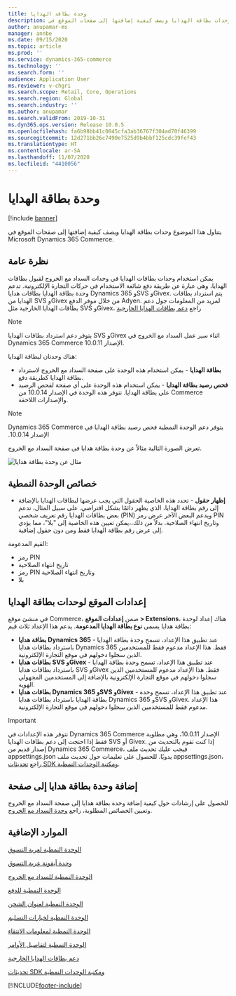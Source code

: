 ```yaml
---
title: وحدة بطاقة الهدايا
description: يتناول هذا الموضوع وحدات بطاقة الهدايا ويصف كيفية إضافتها إلى صفحات الموقع في Microsoft Dynamics 365 Commerce.
author: anupamar-ms
manager: annbe
ms.date: 09/15/2020
ms.topic: article
ms.prod: ''
ms.service: dynamics-365-commerce
ms.technology: ''
ms.search.form: ''
audience: Application User
ms.reviewer: v-chgri
ms.search.scope: Retail, Core, Operations
ms.search.region: Global
ms.search.industry: ''
ms.author: anupamar
ms.search.validFrom: 2019-10-31
ms.dyn365.ops.version: Release 10.0.5
ms.openlocfilehash: fa6b98bb41c0845cfa3ab36767f304ad70f46399
ms.sourcegitcommit: 12d271bb26c7490e7525d9b4bbf125cdc39fef43
ms.translationtype: HT
ms.contentlocale: ar-SA
ms.lasthandoff: 11/07/2020
ms.locfileid: "4410056"
---
```

# <a name="gift-card-module"></a>وحدة بطاقة الهدايا

[!include [banner](includes/banner.md)]

يتناول هذا الموضوع وحدات بطاقة الهدايا ويصف كيفية إضافتها إلى صفحات الموقع في Microsoft Dynamics 365 Commerce.

## <a name="overview"></a>نظرة عامة

يمكن استخدام وحدات بطاقات الهدايا في وحدات السداد مع الخروج لقبول بطاقات الهدايا، وهي عبارة عن طريقة دفع شائعة الاستخدام في حركات التجارة الإلكترونية. تدعم وحدة بطاقة الهدايا بطاقات هدايا Dynamics 365 وSVS وGivex. يتم استرداد بطاقات الهدايا من SVS وGivex من خلال موفر الدفع Adyen. لمزيد من المعلومات جول دعم بطاقات الهدايا الخارجية مثل SVS وGivex، راجع [دعم بطاقات الهدايا الخارجية](./dev-itpro/gift-card.md)

> [!NOTE]
> يتوفر دعم استرداد بطاقات الهدايا SVS وGivex اثناء سير عمل السداد مع الخروج في Dynamics 365 Commerce الإصدار 10.0.11. 

هناك وحدتان لبطاقة الهدايا:

- **بطاقة الهدايا** - يمكن استخدام هذه الوحدة على صفحة السداد مع الخروج‬ لاسترداد بطاقة الهدايا كطريقة دفع. 
- **فحص رصيد بطاقة الهدايا** - يمكن استخدام هذه الوحدة على أي صفحة لفحص الرصيد على بطاقة الهدايا. تتوفر هذه الوحدة في الإصدار 10.0.14 من Commerce والإصدارات اللاحقة.

> [!NOTE]
> يتوفر دعم الوحدة النمطية فحص رصيد بطاقة الهدايا‬‏‫ في Dynamics 365 Commerce الإصدار 10.0.14.

تعرض الصورة التالية مثالاً عن وحدة بطاقة هدايا في صفحة السداد مع الخروج.

![مثال عن وحدة بطاقة هدايا](./media/ecommerce-giftcard.PNG)

## <a name="module-properties"></a>خصائص الوحدة النمطية

- **إظهار حقول** - تحدد هذه الخاصية الحقول التي يجب عرضها لبطاقات الهدايا بالإضافة إلى رقم بطاقة الهدايا، الذي يظهر دائمًا بشكل افتراضي. على سبيل المثال، تدعم بعض بطاقات الهدايا رقم تعريف شخصي (PIN) ويدعم البعض الآخر عرض رمز PIN وتاريخ انتهاء الصلاحية. بدلاً من ذلك،،يمكن تعيين هذه الخاصية إلى "بلا"، مما يؤدي إلى عرض رقم بطاقة الهدايا فقط ومن دون حقول إضافية.

القيم المدعومة:
-   رمز PIN
-   تاريخ انتهاء الصلاحية
-   رمز PIN وتاريخ انتهاء الصلاحية 
-   بلا‬‬

## <a name="site-settings-for-gift-card-modules"></a>إعدادات الموقع لوحدات بطاقة الهدايا

في منشئ موقع Commerce، ضمن **إعدادات الموقع \> Extensions**، هناك إعداد لوحدة بطاقة هدايا يسمى **نوع بطاقة الهدايا المدعومة**. يدعم هذا الإعداد ثلاث قيم:
- **بطاقة هدايا Dynamics 365** - عند تطبيق هذا الإعداد، تسمح وحدة بطاقة الهدايا باسترداد بطاقات هدايا Dynamics 365 فقط. هذا الإعداد مدعوم فقط للمستخدمين الذين سجلوا دخولهم في موقع التجارة الإلكترونية.
- **بطاقات هدايا SVS وGivex** - عند تطبيق هذا الإعداد، تسمح وحدة بطاقة الهدايا باسترداد بطاقات هدايا SVS وGivex فقط. هذا الإعداد مدعوم للمستخدمين الذين سجلوا دخولهم في موقع التجارة الإلكترونية بالإضافة إلى المستخدمين المجهولي الهوية.
- **بطاقات هدايا Dynamics 365 وSVS وGivex** - عند تطبيق هذا الإعداد، تسمح وحدة بطاقة الهدايا باسترداد بطاقات هدايا Dynamics 365 وSVS وGivex. هذا الإعداد مدعوم فقط للمستخدمين الذين سجلوا دخولهم في موقع التجارة الإلكترونية.

> [!IMPORTANT]
> تتوفر هذه الإعدادات في Dynamics 365 Commerce الإصدار 10.0.11، وهي مطلوبة فقط إذا احتجت إلى دعم بطاقات الهدايا SVS أو Givex. إذا كنت تقوم بالتحديث من إصدار قديم من Dynamics 365 Commerce، فيجب عليك تحديث ملف appsettings.json يدويًا. للحصول على تعليمات حول تحديث ملف appsettings.json، راجع [تحديثات SDK ومكتبة الوحدات النمطية](e-commerce-extensibility/sdk-updates.md#update-the-appsettingsjson-file). 

## <a name="add-a-gift-card-module-to-a-page"></a>إضافة وحدة بطاقة هدايا إلى صفحة

للحصول على إرشادات حول كيفية إضافة وحدة بطاقة هدايا إلى صفحة السداد مع الخروج‬ وتعيين الخصائص المطلوبة، راجع [وحدة السداد مع الخروج](add-checkout-module.md).

## <a name="additional-resources"></a>الموارد الإضافية

[الوحدة النمطية لعربة التسوق](add-cart-module.md)

[وحدة أيقونة عربة التسوق](cart-icon-module.md)

[الوحدة النمطية للسداد مع الخروج](add-checkout-module.md)

[الوحدة النمطية للدفع](payment-module.md)

[الوحدة النمطية لعنوان الشحن](ship-address-module.md)

[الوحدة النمطية لخيارات التسليم](delivery-options-module.md)

[الوحدة النمطية لمعلومات الانتقاء](pickup-info-module.md)

[الوحدة النمطية لتفاصيل الأوامر](order-confirmation-module.md)

[دعم بطاقات الهدايا الخارجية](./dev-itpro/gift-card.md)

[تحديثات SDK ومكتبة الوحدات النمطية](e-commerce-extensibility/sdk-updates.md)


[!INCLUDE[footer-include](../includes/footer-banner.md)]